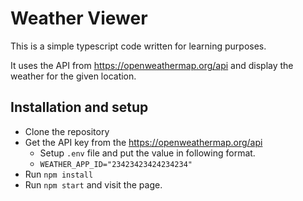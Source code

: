 # Weather Viewer

This is a simple typescript code written for learning purposes.

It uses the API from https://openweathermap.org/api and display the weather for the given location.

## Installation and setup

* Clone the repository
* Get the API key from the https://openweathermap.org/api
  * Setup `.env` file and put the value in following format.
  * `WEATHER_APP_ID="23423423424234234"`
* Run `npm install`
* Run `npm start` and visit the page.


